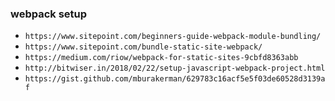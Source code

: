 ### webpack setup

- `https://www.sitepoint.com/beginners-guide-webpack-module-bundling/`
- `https://www.sitepoint.com/bundle-static-site-webpack/`
- `https://medium.com/riow/webpack-for-static-sites-9cbfd8363abb`
- `http://bitwiser.in/2018/02/22/setup-javascript-webpack-project.html`
- `https://gist.github.com/mburakerman/629783c16acf5e5f03de60528d3139af`